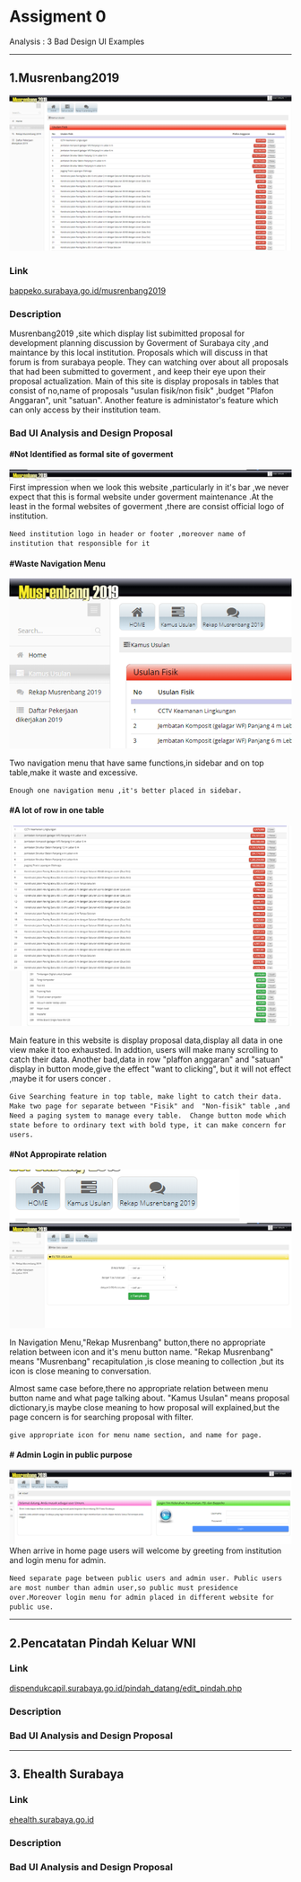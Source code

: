 
# Assigment 0
Analysis : 3 Bad Design UI Examples
******* 
## 1.Musrenbang2019
![Musrenbang 2019](https://raw.githubusercontent.com/hci-a-if-its-2019/assignment-0-rahmsofyan/master/Assigment%200/%231%20Musrenbang/%231Main.PNG)
### Link
[bappeko.surabaya.go.id/musrenbang2019](bappeko.surabaya.go.id/musrenbang2019)
### Description
Musrenbang2019 ,site which display list subimitted proposal for development planning discussion by
Goverment of Surabaya city ,and maintance by this local institution.
Proposals which will discuss in that forum is from surabaya people. They can watching over about all proposals that had been submitted to goverment , and keep their eye upon their proposal actualization.
Main of this site is display proposals in tables that consist of no,name of proposals "usulan fisik/non fisik" ,budget "Plafon Anggaran", unit "satuan". Another feature is administator's feature which can only access by their institution  team.
### Bad UI Analysis and Design Proposal
####   #Not Identified as formal site of goverment
![Musrenbang 2019](https://raw.githubusercontent.com/hci-a-if-its-2019/assignment-0-rahmsofyan/master/Assigment%200/%231%20Musrenbang/%231bad1.PNG)
First impression when we look this website ,particularly in it's bar ,we never expect that this is formal website 
under goverment maintenance .At the least in the formal websites of goverment ,there are consist official logo of institution.

`Need institution logo in header or footer ,moreover name of institution that responsible for it`

#### #Waste Navigation Menu
![Musrenbang 2019](https://raw.githubusercontent.com/hci-a-if-its-2019/assignment-0-rahmsofyan/master/Assigment%200/%231%20Musrenbang/%231bad2.PNG)

Two navigation menu that have same functions,in sidebar and on top table,make it waste and excessive. 

`Enough one navigation menu ,it's better placed in sidebar.`

#### #A lot of row in one table 
![Musrenbang 2019](https://raw.githubusercontent.com/hci-a-if-its-2019/assignment-0-rahmsofyan/master/Assigment%200/%231%20Musrenbang/%231bad3.1.PNG)
![Musrenbang 2019](https://raw.githubusercontent.com/hci-a-if-its-2019/assignment-0-rahmsofyan/master/Assigment%200/%231%20Musrenbang/%231bad3.3.PNG)

Main feature in this website is display proposal data,display all data in one view make it too exhausted.
In addtion, users will make many scrolling to catch their data. Another bad,data in row "plaffon anggaran" and "satuan"
display in button mode,give the effect "want to clicking", but it will not effect ,maybe it for users concer .

`Give Searching feature in top table, make light to catch their data.
Make two page for separate between "Fisik" and  "Non-fisik" table ,and Need a paging system to manage every table. 
Change button mode which state before to ordinary text with bold type, it can make concern for users.`

#### #Not Appropirate relation
![Musrenbang 2019](https://raw.githubusercontent.com/hci-a-if-its-2019/assignment-0-rahmsofyan/master/Assigment%200/%231%20Musrenbang/%231bad4.1.PNG)
![Musrenbang 2019](https://raw.githubusercontent.com/hci-a-if-its-2019/assignment-0-rahmsofyan/master/Assigment%200/%231%20Musrenbang/%231bad4.PNG)

In Navigation Menu,"Rekap Musrenbang" button,there no appropriate relation between icon and it's menu button name. "Rekap Musrenbang" means "Musrenbang" recapitulation ,is close meaning to collection ,but its icon is close meaning to conversation.

Almost same case before,there no appropriate relation between menu button name and what page talking about. "Kamus Usulan" means proposal dictionary,is maybe close meaning to how proposal will explained,but the page concern is for searching proposal with filter.

`give appropriate icon for menu name section, and name for page.`

#### # Admin Login in public purpose
![Musrenbang 2019](https://raw.githubusercontent.com/hci-a-if-its-2019/assignment-0-rahmsofyan/master/Assigment%200/%231%20Musrenbang/%231bad5.PNG)
When arrive in home page users will welcome by greeting from institution and login menu for admin.

`Need separate page between public users and admin user. Public users are most number than admin user,so public must presidence over.Moreover login menu for admin placed in different website for public use.`


***
## 2.Pencatatan Pindah Keluar WNI
### Link
[dispendukcapil.surabaya.go.id/pindah_datang/edit_pindah.php](dispendukcapil.surabaya.go.id/pindah_datang/edit_pindah.php)
### Description

### Bad UI Analysis and Design Proposal





***
## 3. Ehealth Surabaya
### Link
[ehealth.surabaya.go.id](ehealth.surabaya.go.id)
### Description
### Bad UI Analysis and Design Proposal

